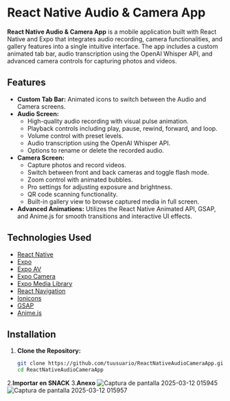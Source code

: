 # React Native Audio & Camera App

**React Native Audio & Camera App** is a mobile application built with React Native and Expo that integrates audio recording, camera functionalities, and gallery features into a single intuitive interface. The app includes a custom animated tab bar, audio transcription using the OpenAI Whisper API, and advanced camera controls for capturing photos and videos.

## Features

- **Custom Tab Bar:** Animated icons to switch between the Audio and Camera screens.
- **Audio Screen:**
  - High-quality audio recording with visual pulse animation.
  - Playback controls including play, pause, rewind, forward, and loop.
  - Volume control with preset levels.
  - Audio transcription using the OpenAI Whisper API.
  - Options to rename or delete the recorded audio.
- **Camera Screen:**
  - Capture photos and record videos.
  - Switch between front and back cameras and toggle flash mode.
  - Zoom control with animated bubbles.
  - Pro settings for adjusting exposure and brightness.
  - QR code scanning functionality.
  - Built-in gallery view to browse captured media in full screen.
- **Advanced Animations:** Utilizes the React Native Animated API, GSAP, and Anime.js for smooth transitions and interactive UI effects.

## Technologies Used

- [React Native](https://reactnative.dev/)
- [Expo](https://expo.dev/)
- [Expo AV](https://docs.expo.dev/versions/latest/sdk/av/)
- [Expo Camera](https://docs.expo.dev/versions/latest/sdk/camera/)
- [Expo Media Library](https://docs.expo.dev/versions/latest/sdk/media-library/)
- [React Navigation](https://reactnavigation.org/)
- [Ionicons](https://ionic.io/ionicons)
- [GSAP](https://greensock.com/gsap/)
- [Anime.js](https://animejs.com/)

## Installation

1. **Clone the Repository:**

   ```bash
   git clone https://github.com/tuusuario/ReactNativeAudioCameraApp.git
   cd ReactNativeAudioCameraApp
2.**Importar en SNACK**
3.**Anexo**
![Captura de pantalla 2025-03-12 015945](https://github.com/user-attachments/assets/a04d42a2-5804-4a8d-a0b6-35a2140ab37d)
![Captura de pantalla 2025-03-12 015957](https://github.com/user-attachments/assets/61de9b5d-ccfa-431c-85cb-1d112f0a3d76)

